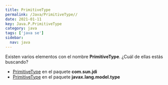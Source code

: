 ```yaml
---
title: PrimitiveType
permalink: /Java/PrimitiveType//
date: 2021-01-11
key: Java.P.PrimitiveType
category: java
tags: ['java se']
sidebar: 
  nav: java
---
```


Existen varios elementos con el nombre **PrimitiveType**. ¿Cuál de ellas estás buscando?
<ul>
<li><a href="/Java/PrimitiveType-com-sun-jdi/">PrimitiveType</a> en el paquete <strong>com.sun.jdi</strong></li>
<li><a href="/Java/PrimitiveType-javax-lang-model-type/">PrimitiveType</a> en el paquete <strong>javax.lang.model.type</strong></li>
<ul>
